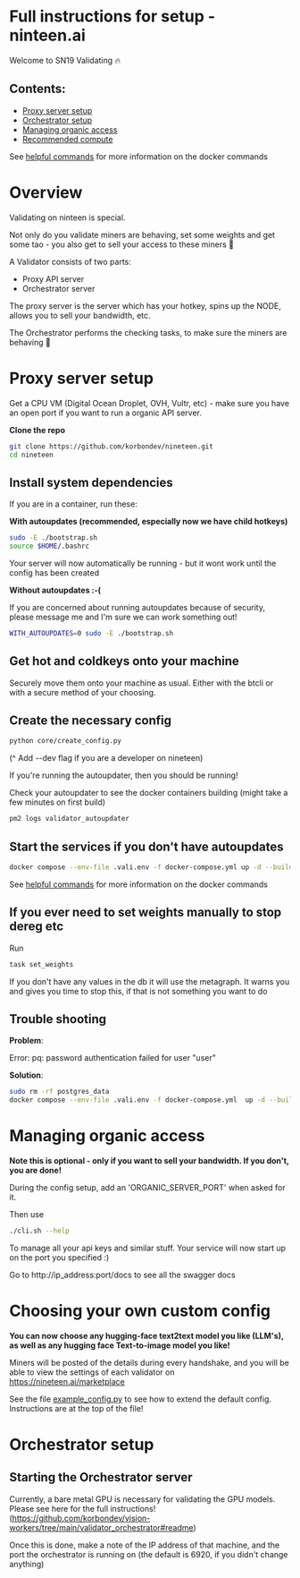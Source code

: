 # Full instructions for setup - ninteen.ai

Welcome to SN19 Validating 🔥

## Contents:

- [Proxy server setup](#proxy-server-setup)
- [Orchestrator setup](#orchestrator-setup)
- [Managing organic access](#managing-organic-access)
- [Recommended compute](./recommended-compute)

See [helpful commands](./helpful-commands.md) for more information on the docker commands

# Overview

Validating on ninteen is special.

Not only do you validate miners are behaving, set some weights and get some tao - you also get to sell your access to these miners 🤩

A Validator consists of two parts:

- Proxy API server
- Orchestrator server

The proxy server is the server which has your hotkey, spins up the NODE, allows you to sell your bandwidth, etc.

The Orchestrator performs the checking tasks, to make sure the miners are behaving 🫡

# Proxy server setup

Get a CPU VM (Digital Ocean Droplet, OVH, Vultr, etc) - make sure you have an open port if you want to run a organic API server.

**Clone the repo**

```bash
git clone https://github.com/korbondev/nineteen.git
cd nineteen
```

## Install system dependencies

If you are in a container, run these:

**With autoupdates (recommended, especially now we have child hotkeys)**

```bash
sudo -E ./bootstrap.sh
source $HOME/.bashrc
```

Your server will now automatically be running - but it wont work until the config has been created

**Without autoupdates :-(**

If you are concerned about running autoupdates because of security, please message me and I'm sure we can work something out!

```bash
WITH_AUTOUPDATES=0 sudo -E ./bootstrap.sh
```

## Get hot and coldkeys onto your machine

Securely move them onto your machine as usual. Either with the btcli or with a secure method of your choosing.

## Create the necessary config

```bash
python core/create_config.py
```

(^ Add --dev flag if you are a developer on nineteen)

If you're running the autoupdater, then you should be running!

Check your autoupdater to see the docker containers building (might take a few minutes on first build)

```bash
pm2 logs validator_autoupdater
```

## Start the services if you don't have autoupdates

```bash
docker compose --env-file .vali.env -f docker-compose.yml up -d --build
```

See [helpful commands](./helpful-commands.md) for more information on the docker commands

## If you ever need to set weights manually to stop dereg etc

Run

```bash
task set_weights
```

If you don't have any values in the db it will use the metagraph. It warns you and gives you time to stop this, if that is not something you want to do

## Trouble shooting

**Problem**:

Error: pq: password authentication failed for user "user"

**Solution**:

```bash
sudo rm -rf postgres_data
docker compose --env-file .vali.env -f docker-compose.yml  up -d --build
```

# Managing organic access

**Note this is optional - only if you want to sell your bandwidth. If you don't, you are done!**

During the config setup, add an 'ORGANIC_SERVER_PORT' when asked for it.

Then use

```bash
./cli.sh --help
```

To manage all your api keys and similar stuff. Your service will now start up on the port you specified :)

Go to http://ip_address:port/docs to see all the swagger docs

# Choosing your own custom config

**You can now choose any hugging-face text2text model you like (LLM's), as well as any hugging face Text-to-image model you like!**

Miners will be posted of the details during every handshake, and you will be able to view the settings of each validator on https://nineteen.ai/marketplace

See the file [example_config.py](../core/example_config.py) to see how to extend the default config. Instructions are
at the top of the file!

# Orchestrator setup

## Starting the Orchestrator server

Currently, a bare metal GPU is necessary for validating the GPU models. Please see here for the full instructions!(https://github.com/korbondev/vision-workers/tree/main/validator_orchestrator#readme)

Once this is done, make a note of the IP address of that machine, and the port the orchestrator is running on (the default is 6920, if you didn't change anything)
